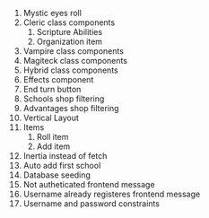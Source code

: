 1. Mystic eyes roll
2. Cleric class components
   1. Scripture Abilities
   2. Organization item
3. Vampire class components
4. Magiteck class components
5. Hybrid class components
6. Effects component
7. End turn button
8. Schools shop filtering
9. Advantages shop filtering
10. Vertical Layout
11. Items
    1. Roll item
    2. Add item
12. Inertia instead of fetch
13. Auto add first school
14. Database seeding
15. Not autheticated frontend message
16. Username already registeres frontend message
17. Username and password constraints

